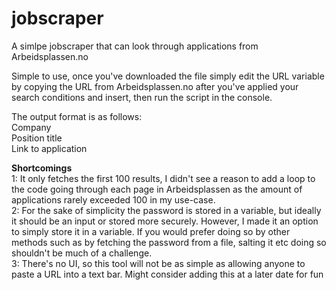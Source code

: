 # jobscraper
A simlpe jobscraper that can look through applications from Arbeidsplassen.no

Simple to use, once you've downloaded the file simply edit the URL variable by copying the URL from Arbeidsplassen.no after you've applied your search conditions and insert, then run the script in the console.

The output format is as follows: <br />
Company <br />
Position title <br />
Link to application <br />

**Shortcomings** <br />
1: It only fetches the first 100 results, I didn't see a reason to add a loop to the code going through each page in Arbeidsplassen as the amount of applications rarely exceeded 100 in my use-case. <br />
2: For the sake of simplicity the password is stored in a variable, but ideally it should be an input or stored more securely. However, I made it an option to simply store it in a variable. If you would prefer doing so by other methods such as by fetching the password from a file, salting it etc doing so shouldn't be much of a challenge. <br />
3: There's no UI, so this tool will not be as simple as allowing anyone to paste a URL into a text bar. Might consider adding this at a later date for fun
